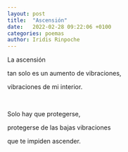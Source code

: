 ```yaml
---
layout: post
title:  "Ascensión"
date:   2022-02-28 09:22:06 +0100
categories: poemas
author: Iridis Rinpoche
---
```


La ascensión 

tan solo es un aumento de vibraciones,

vibraciones de mi interior.

<br>

Solo hay que protegerse,

protegerse de las bajas vibraciones

que te impiden ascender.



